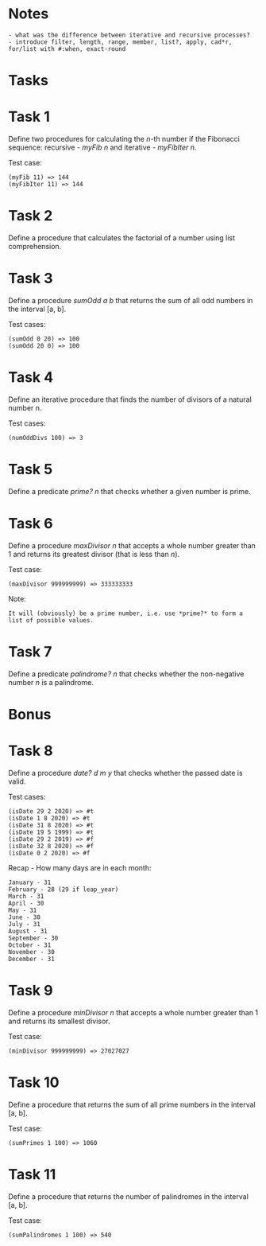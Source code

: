 # Notes
    - what was the difference between iterative and recursive processes?
    - introduce filter, length, range, member, list?, apply, cad*r, for/list with #:when, exact-round

# Tasks

# Task 1
Define two procedures for calculating the *n*-th number if the Fibonacci sequence: recursive - *myFib n* and iterative - *myFibIter n*.

Test case:

    (myFib 11) => 144
    (myFibIter 11) => 144

# Task 2
Define a procedure that calculates the factorial of a number using list comprehension.

# Task 3
Define a procedure *sumOdd a b* that returns the sum of all odd numbers in the interval [a, b].

Test cases:

    (sumOdd 0 20) => 100
    (sumOdd 20 0) => 100

# Task 4
Define an iterative procedure that finds the number of divisors of a natural number n.

Test cases:

    (numOddDivs 100) => 3

# Task 5
Define a predicate *prime? n* that checks whether a given number is prime.

# Task 6
Define a procedure *maxDivisor n* that accepts a whole number greater than 1 and returns its greatest divisor (that is less than *n*).

Test case:

    (maxDivisor 999999999) => 333333333

Note:

    It will (obviously) be a prime number, i.e. use *prime?* to form a list of possible values.

# Task 7
Define a predicate *palindrome? n* that checks whether the non-negative number *n* is a palindrome.

# Bonus

# Task 8
Define a procedure *date? d m y* that checks whether the passed date is valid.

Test cases:

    (isDate 29 2 2020) => #t
    (isDate 1 8 2020) => #t
    (isDate 31 8 2020) => #t
    (isDate 19 5 1999) => #t
    (isDate 29 2 2019) => #f
    (isDate 32 8 2020) => #f
    (isDate 0 2 2020) => #f

Recap - How many days are in each month:

    January - 31
    February - 28 (29 if leap_year)
    March - 31
    April - 30
    May - 31
    June - 30
    July - 31
    August - 31
    September - 30
    October - 31
    November - 30
    December - 31

# Task 9
Define a procedure *minDivisor n* that accepts a whole number greater than 1 and returns its smallest divisor.

Test case:

    (minDivisor 999999999) => 27027027

# Task 10
Define a procedure that returns the sum of all prime numbers in the interval [a, b].

Test case:

    (sumPrimes 1 100) => 1060

# Task 11
Define a procedure that returns the number of palindromes in the interval [a, b].

Test case:

    (sumPalindromes 1 100) => 540